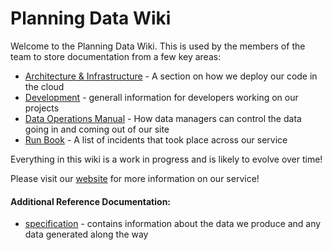 # Planning Data Wiki

Welcome to the Planning Data Wiki. This is used by the members of the team to store documentation from a few key areas:

- [Architecture & Infrastructure](/architecture-and-infrastructure/) - A section on how we deploy our code in the cloud
- [Development](/development/) - generall information for developers working on our projects
- [Data Operations Manual](/data-operations-manual/) - How data managers can control the data going in and coming out of our site
- [Run Book](/run-book/) - A list of incidents that took place across our service

Everything in this wiki is a work in progress and is likely to evolve over time!

Please visit our [website](planning.data.gov.uk) for more information on our service!

#### Additional Reference Documentation:

- [specification](https://digital-land.github.io/specification/) - contains information about the data we produce and any data generated along the way
